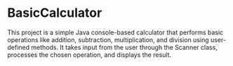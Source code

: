 # BasicCalculator
This project is a simple Java console-based calculator that performs basic operations like addition, subtraction, multiplication, and division using user-defined methods. It takes input from the user through the Scanner class, processes the chosen operation, and displays the result. 
